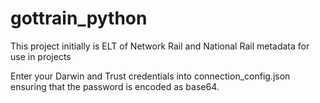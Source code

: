 # gottrain_python
This project initially is ELT of Network Rail and National Rail metadata for use in projects 

Enter your Darwin and Trust credentials into connection_config.json ensuring that the password is encoded as base64.

